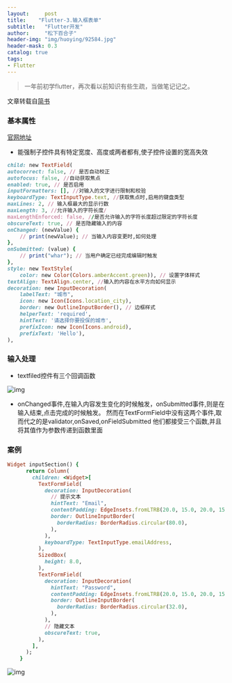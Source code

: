 ```yaml
---
layout:     post
title:    "Flutter-3.输入框表单"
subtitle:   "Flutter开发"
author:     "松下百合子"
header-img: "img/huoying/92584.jpg"
header-mask: 0.3
catalog: true
tags:
- Flutter
---
```


> 一年前初学flutter，再次看以前知识有些生疏，当做笔记记之。

文章转载自[简书](https://www.jianshu.com/p/3fb613ffac22) 


### 基本属性

[官网地址](https://docs.flutter.io/flutter/material/TextField-class.html) 


- 能强制子控件具有特定宽度、高度或两者都有,使子控件设置的宽高失效

```ruby
child: new TextField(
autocorrect: false, // 是否自动校正
autofocus: false, //自动获取焦点
enabled: true, // 是否启用
inputFormatters: [], //对输入的文字进行限制和校验
keyboardType: TextInputType.text, //获取焦点时,启用的键盘类型
maxLines: 2, // 输入框最大的显示行数
maxLength: 3, //允许输入的字符长度/
maxLengthEnforced: false, //是否允许输入的字符长度超过限定的字符长度
obscureText: true, // 是否隐藏输入的内容
onChanged: (newValue) {
    // print(newValue); // 当输入内容变更时,如何处理
},
onSubmitted: (value) {
    // print("whar"); // 当用户确定已经完成编辑时触发
},
style: new TextStyle(
    color: new Color(Colors.amberAccent.green)), // 设置字体样式
textAlign: TextAlign.center, //输入的内容在水平方向如何显示
decoration: new InputDecoration(
    labelText: "城市",
    icon: new Icon(Icons.location_city),
    border: new OutlineInputBorder(), // 边框样式
    helperText: 'required',
    hintText: '请选择你要投保的城市',
    prefixIcon: new Icon(Icons.android),
    prefixText: 'Hello'),
),
```

### 输入处理

- textfiled控件有三个回调函数

![img](https://s2.ax1x.com/2019/03/24/AYNMx1.png)


- onChanged事件,在输入内容发生变化的时候触发，onSubmitted事件,则是在输入结束,点击完成的时候触发。
然而在TextFormField中没有这两个事件,取而代之的是validator,onSaved,onFieldSubmitted 他们都接受三个函数,并且将其值作为参数传递到函数里面


### 案例

```ruby
Widget inputSection() {
      return Column(
        children: <Widget>[
          TextFormField(
            decoration: InputDecoration(
              // 提示文本
              hintText: "Email",
              contentPadding: EdgeInsets.fromLTRB(20.0, 15.0, 20.0, 15.0),
              border: OutlineInputBorder(
                borderRadius: BorderRadius.circular(80.0),
              ),
            ),
            keyboardType: TextInputType.emailAddress,
          ),
          SizedBox(
            height: 8.0,
          ),
          TextFormField(
            decoration: InputDecoration(
              hintText: "Password",
              contentPadding: EdgeInsets.fromLTRB(20.0, 15.0, 20.0, 15.0),
              border: OutlineInputBorder(
                borderRadius: BorderRadius.circular(32.0),
              ),
            ),
            // 隐藏文本
            obscureText: true,
          ),
        ],
      );
    }
```
![img](https://s2.ax1x.com/2019/03/24/AYUUTU.png)